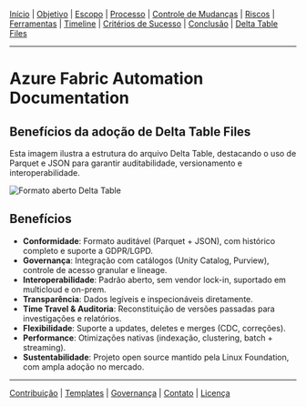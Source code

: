 [Início](README.md) | [Objetivo](01-objective.md) | [Escopo](02-scope.md) | [Processo](03-process-overview.md) | [Controle de Mudanças](04-change-control.md) | [Riscos](05-risks.md) | [Ferramentas](06-tools.md) | [Timeline](07-timeline.md) | [Critérios de Sucesso](08-success-criteria.md) | 
[Conclusão](09-conclusion.md) | 
[Delta Table Files](delta-file-benefits.md)

---
# Azure Fabric Automation Documentation

## Benefícios da adoção de Delta Table Files
Esta imagem ilustra a estrutura do arquivo Delta Table, destacando o uso de Parquet e JSON para garantir auditabilidade, versionamento e interoperabilidade.

![Formato aberto Delta Table](./images/delta-table-format.png)

## Benefícios

- **Conformidade**: Formato auditável (Parquet + JSON), com histórico completo e suporte a GDPR/LGPD.
- **Governança**: Integração com catálogos (Unity Catalog, Purview), controle de acesso granular e lineage.
- **Interoperabilidade**: Padrão aberto, sem vendor lock-in, suportado em multicloud e on-prem.
- **Transparência**: Dados legíveis e inspecionáveis diretamente.
- **Time Travel & Auditoria**: Reconstituição de versões passadas para investigações e relatórios.
- **Flexibilidade**: Suporte a updates, deletes e merges (CDC, correções).
- **Performance**: Otimizações nativas (indexação, clustering, batch + streaming).
- **Sustentabilidade**: Projeto open source mantido pela Linux Foundation, com ampla adoção no mercado.

---
[Contribuição](CONTRIBUTING.md) | [Templates](templates/change-request-template.md) | 
[Governança](01-objective.md) | [Contato](mailto:contato@empresa.com) | [Licença](../LICENSE)
